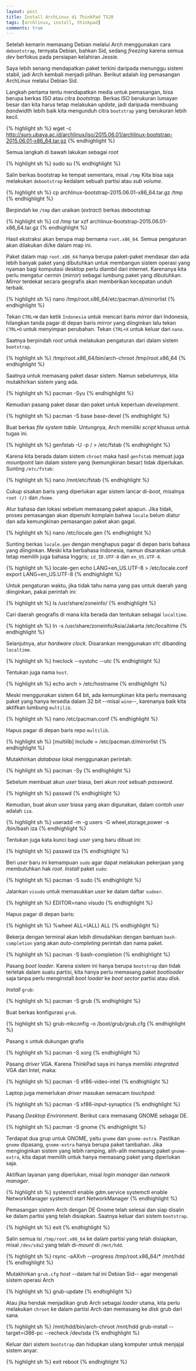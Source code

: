 ```yaml
---
layout: post
title: Install ArchLinux di ThinkPad T520
tags: [archlinux, install, thinkpad]
comments: true
---
```


Setelah kemarin memasang Debian melalui Arch menggunakan cara `debootstrap`, ternyata Debian, bahkan Sid, sedang *freezing* karena semua *dev* berfokus pada persiapan kelahiran Jessie.

Saya lebih senang mendapatkan paket terkini daripada menunggu sistem stabil, jadi Arch kembali menjadi pilihan. Berikut adalah *log* pemasangan ArchLinux melalui Debian Sid.

Langkah pertama tentu mendapatkan media untuk pemasangan, bisa berupa berkas ISO atau citra *bootstrap*. Berkas ISO berukuran lumayan besar dan kita harus tetap melakukan *update*, jadi daripada membuang *bandwidth* lebih baik kita mengunduh citra `bootstrap` yang berukuran lebih kecil.

{% highlight sh %}
wget -c http://suro.ubaya.ac.id/archlinux/iso/2015.06.01/archlinux-bootstrap-2015.06.01-x86_64.tar.gz
{% endhighlight %}

Semua langkah di bawah lakukan sebagai *root*

{% highlight sh %}
sudo su
{% endhighlight %}

Salin berkas bootstrap ke tempat sementara, misal `/tmp`
Kita bisa saja melakukan `debootstrap` kedalam sebuah partisi atau *sub volume*.

{% highlight sh %}
cp archlinux-bootstrap-2015.06.01-x86_64.tar.gz /tmp
{% endhighlight %}

Berpindah ke `/tmp` dan uraikan (*extract*) berkas debootstrap

{% highlight sh %}
cd /tmp
tar xzf archlinux-bootstrap-2015.06.01-x86_64.tar.gz
{% endhighlight %}

Hasil ekstraksi akan berupa map bernama `root.x86_64`. Semua pengaturan akan dilakukan di/ke dalam map ini.

Paket dalam map `root.x86_64` hanya berupa paket-paket mendasar dan ada lebih banyak paket yang dibutuhkan untuk membangun sistem operasi yang nyaman bagi komputasi desktop perlu diambil dari internet. Karenanya kita perlu mengatur cermin (*mirror*) sebagai lumbung paket yang dibutuhkan. *Mirror* terdekat secara geografis akan memberikan kecepatan unduh terbaik.

{% highlight sh %}
nano /tmp/root.x86_64/etc/pacman.d/mirrorlist
{% endhighlight %}

Tekan `CTRL+W` dan ketik `Indonesia` untuk mencari baris *mirror* dari Indonesia, hilangkan tanda pagar di depan baris *mirror* yang diinginkan lalu tekan `CTRL+O` untuk menyimpan perubahan. Tekan `CTRL+X` untuk keluar dari `nano`.

Saatnya berpindah *root* untuk melakukan pengaturan dari dalam sistem `bootstrap`.

{% highlight sh %}
/tmp/root.x86_64/bin/arch-chroot /tmp/root.x86_64
{% endhighlight %}

Saatnya untuk memasang paket dasar sistem. Namun sebelumnya, kita mutakhirkan sistem yang ada.

{% highlight sh %}
pacman -Syu
{% endhighlight %}

Kemudian pasang paket dasar dan paket untuk keperluan *development*.

{% highlight sh %}
pacman -S base base-devel
{% endhighlight %}

Buat berkas *file system table*. Untungnya, Arch memiliki *script* khusus untuk tugas ini.

{% highlight sh %}
genfstab -U -p / > /etc/fstab
{% endhighlight %}

Karena kita berada dalam sistem `chroot` maka hasil `genfstab` memuat juga *mountpoint* lain dalam sistem yang (kemungkinan besar) tidak diperlukan. Sunting `/etc/fstab`:

{% highlight sh %}
nano /mnt/etc/fstab
{% endhighlight %}

Cukup sisakan baris yang diperlukan agar sistem lancar di-*boot*, misalnya `root (/)` dan `/home`.

Atur bahasa dan lokasi sebelum memasang paket apapun. Jika tidak, proses pemasangan akan dipenuhi komplain bahwa `locale` belum diatur dan ada kemungkinan pemasangan paket akan gagal.

{% highlight sh %}
nano /etc/locale.gen
{% endhighlight %}

Sunting berkas `locale.gen` dengan menghapus pagar di depan baris bahasa yang diinginkan. Meski kita berbahasa Indonesia, namun disarankan untuk tetap memilih juga bahasa Inggris; `id_ID.UTF-8` dan `en_US.UTF-8`.

{% highlight sh %}
locale-gen
echo LANG=en_US.UTF-8 > /etc/locale.conf
export LANG=en_US.UTF-8
{% endhighlight %}

Untuk pengaturan waktu, jika tidak tahu nama yang pas untuk daerah yang diinginkan, pakai perintah ini:

{% highlight sh %}
ls /usr/share/zoneinfo/
{% endhighlight %}

Cari daerah geografis di mana kita berada dan tentukan sebagai `localtime`.

{% highlight sh %}
ln -s /usr/share/zoneinfo/Asia/Jakarta /etc/localtime
{% endhighlight %}

Selanjutnya, atur *hardware clock*. Disarankan menggunakan `UTC` dibanding `localtime`.

{% highlight sh %}
hwclock --systohc --utc
{% endhighlight %}

Tentukan juga nama `host`.

{% highlight sh %}
echo arch > /etc/hostname
{% endhighlight %}

Meski menggunakan sistem 64 bit, ada kemungkinan kita perlu memasang paket yang hanya tersedia dalam 32 bit --misal `wine`--, karenanya baik kita aktifkan lumbung `multilib`.

{% highlight sh %}
nano /etc/pacman.conf
{% endhighlight %}

Hapus pagar di depan baris repo `multilib`.

{% highlight sh %}
[multilib]
Include = /etc/pacman.d/mirrorlist
{% endhighlight %}

Mutakhirkan *database* lokal menggunakan perintah:

{% highlight sh %}
pacman -Sy
{% endhighlight %}

Sebelum membuat akun *user* biasa, beri akun *root* sebuah *password*.

{% highlight sh %}
passwd
{% endhighlight %}

Kemudian, buat akun *user* biasa yang akan digunakan, dalam contoh *user* adalah `iza`.

{% highlight sh %}
useradd -m -g users -G wheel,storage,power -s /bin/bash iza
{% endhighlight %}

Tentukan juga kata kunci bagi *user* yang baru dibuat ini:

{% highlight sh %}
passwd iza
{% endhighlight %}

Beri *user* baru ini kemampuan `sudo` agar dapat melakukan pekerjaan yang membutuhkan hak *root*. *Install* paket `sudo`:

{% highlight sh %}
pacman -S sudo
{% endhighlight %}

Jalankan `visudo` untuk memasukkan *user* ke dalam daftar `sudoer`.  

{% highlight sh %}
EDITOR=nano visudo
{% endhighlight %}

Hapus pagar di depan baris:

{% highlight sh %}
%wheel ALL=(ALL) ALL
{% endhighlight %}

Bekerja dengan terminal akan lebih dimudahkan dengan bantuan `bash-completion` yang akan *auto-completing* perintah dan nama paket.

{% highlight sh %}
pacman -S bash-completion
{% endhighlight %}

Pasang *boot loader*. Karena sistem ini hanya berupa `bootstrap` dan tidak terletak dalam suatu partisi, kita hanya perlu memasang paket *bootloader* saja tanpa perlu menginstall *boot loader* ke *boot sector* partisi atau *disk*. 

*Install* `grub`:

{% highlight sh %}
pacman -S grub
{% endhighlight %}

Buat berkas konfigurasi `grub`.

{% highlight sh %}
grub-mkconfig -o /boot/grub/grub.cfg
{% endhighlight %}

Pasang `X` untuk dukungan grafis

{% highlight sh %}
pacman -S xorg
{% endhighlight %}

Pasang *driver* VGA. Karena ThinkPad saya ini hanya memiliki *integrated* VGA dari Intel, maka:

{% highlight sh %}
pacman -S xf86-video-intel
{% endhighlight %}

Laptop juga memerlukan *driver* masukan semacam *touchpad*:

{% highlight sh %}
pacman -S xf86-input-synaptics
{% endhighlight %}

Pasang *Desktop Environment*. Berikut cara memasang GNOME sebagai DE.

{% highlight sh %}
pacman -S gnome
{% endhighlight %}

Terdapat dua grup untuk GNOME, yaitu `gnome` dan `gnome-extra`. Pastikan `gnome` dipasang, `gnome-extra` hanya berupa paket tambahan. Jika menginginkan sistem yang lebih ramping, alih-alih memasang paket `gnome-extra`, kita dapat memilih untuk hanya memasang paket yang diperlukan saja.

Aktifkan layanan yang diperlukan, misal *login manager* dan *network manager*.

{% highlight sh %}
systemctl enable gdm.service
systemctl enable NetworkManager
systemctl start NetworkManager
{% endhighlight %}

Pemasangan sistem Arch dengan DE Gnome telah selesai dan siap disalin ke dalam partisi yang telah disiapkan. Saatnya keluar dari sistem `bootstrap`.

{% highlight sh %}
exit
{% endhighlight %}

Salin semua isi `/tmp/root.x86_64` ke dalam partisi yang telah disiapkan, misal `/dev/sda2` yang telah di-*mount* di `/mnt/hdd`.

{% highlight sh %}
rsync -aAXvh --progress /tmp/root.x86_64/* /mnt/hdd
{% endhighlight %}

Mutakhirkan `grub.cfg` *host* --dalam hal ini Debian Sid-- agar mengenali sistem operasi Arch

{% highlight sh %}
grub-update
{% endhighlight %}

Atau jika hendak menjadikan grub Arch sebagai *loader* utama, kita perlu melakukan `chroot` ke dalam partisi Arch dan memasang ke *disk* grub dari sana.

{% highlight sh %}
/mnt/hdd/bin/arch-chroot /mnt/hdd
grub-install --target=i386-pc --recheck /dev/sda
{% endhighlight %}

Keluar dari sistem `bootstrap` dan hidupkan ulang komputer untuk menjajal sistem anyar.

{% highlight sh %}
exit
reboot
{% endhighlight %}

